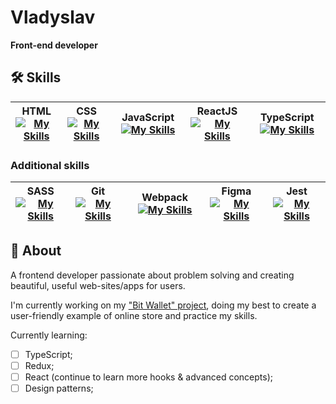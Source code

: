 # Vladyslav 
**Front-end developer**

## 🛠️ Skills
| HTML [![My Skills](https://skillicons.dev/icons?i=html)](https://skillicons.dev)  | CSS [![My Skills](https://skillicons.dev/icons?i=css)](https://skillicons.dev) |  JavaScript   [![My Skills](https://skillicons.dev/icons?i=js)](https://skillicons.dev) | ReactJS  [![My Skills](https://skillicons.dev/icons?i=react)](https://skillicons.dev)  |  TypeScript   [![My Skills](https://skillicons.dev/icons?i=ts)](https://skillicons.dev)   |
|---|---|---|---|---|


### Additional skills
| SASS [![My Skills](https://skillicons.dev/icons?i=sass)](https://skillicons.dev) | Git [![My Skills](https://skillicons.dev/icons?i=git)](https://skillicons.dev) | Webpack [![My Skills](https://skillicons.dev/icons?i=webpack)](https://skillicons.dev)   | Figma [![My Skills](https://skillicons.dev/icons?i=figma)](https://skillicons.dev)  | Jest [![My Skills](https://skillicons.dev/icons?i=jest)](https://skillicons.dev) |
|---|---|---|---|---|


## 📃 About
A frontend developer passionate about problem solving and creating beautiful, useful web-sites/apps for users. 

I'm currently working on my <a href="https://github.com/XeiTon8/BitWallet">"Bit Wallet" project</a>, doing my best to create a user-friendly example of online store and practice my skills. 

Currently learning:
- [ ] TypeScript;
- [ ] Redux;
- [ ] React (continue to learn more hooks & advanced concepts);
- [ ] Design patterns;
